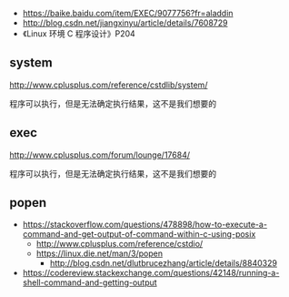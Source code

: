 - https://baike.baidu.com/item/EXEC/9077756?fr=aladdin
- http://blog.csdn.net/jiangxinyu/article/details/7608729
- 《Linux 环境 C 程序设计》P204


## system
http://www.cplusplus.com/reference/cstdlib/system/

程序可以执行，但是无法确定执行结果，这不是我们想要的

## exec
http://www.cplusplus.com/forum/lounge/17684/

程序可以执行，但是无法确定执行结果，这不是我们想要的

## popen
- https://stackoverflow.com/questions/478898/how-to-execute-a-command-and-get-output-of-command-within-c-using-posix
  - http://www.cplusplus.com/reference/cstdio/
  - https://linux.die.net/man/3/popen
    - http://blog.csdn.net/dlutbrucezhang/article/details/8840329
- https://codereview.stackexchange.com/questions/42148/running-a-shell-command-and-getting-output
